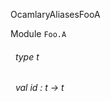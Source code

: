 OcamlaryAliasesFooA

 Module  `` Foo.A `` 
<a id="type-t"></a>
###### &nbsp; type t



<a id="val-id"></a>
###### &nbsp; val id : t -> t

